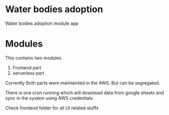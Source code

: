 # Water bodies adoption

Water bodies adoption module app


# Modules

This contains two modules 
1) Frontend part
2) serverless part

Currently Both parts were maintainted in the AWS. But can be segregated. 

There is one cron running which will download data from google sheets and sync in the system using AWS credentials.

Check frontend folder for all UI related stuffs


